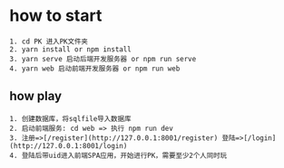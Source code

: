 # how to start

    1. cd PK 进入PK文件夹
    2. yarn install or npm install
    3. yarn serve 启动后端开发服务器 or npm run serve
    4. yarn web 启动前端开发服务器 or npm run web 

## how play

    1. 创建数据库，将sqlfile导入数据库
    2. 启动前端服务: cd web => 执行 npm run dev
    3. 注册=>[/register](http://127.0.0.1:8001/register) 登陆=>[/login](http://127.0.0.1:8001/login)
    4. 登陆后带uid进入前端SPA应用，开始进行PK，需要至少2个人同时玩
    
